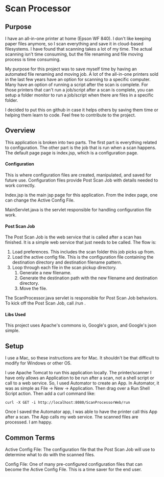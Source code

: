 
# Scan Processor

## Purpose

I have an all-in-one printer at home (Epson WF 840). I don't like keeping paper files anymore, so I scan everything and save it in cloud-based filesystems. I have found that scanning takes a lot of my time. The actual scanning isn't time consuming, but the file renaming and file moving process is time consuming. 

My purpose for this project was to save myself time by having an automated file renaming and moving job. A lot of the all-in-one printers sold in the last few years have an option for scanning to a specific computer. Many have an option of running a script after the scan is complete. For those printers that can't run a job/script after a scan is complete, you can setup a folder monitor to run a job/script when there are files in a specific folder.

I decided to put this on github in case it helps others by saving them time or helping them learn to code.  Feel free to contribute to the project.

## Overview

This application is broken into two parts. The first part is everything related to configuration. The other part is the job that is run when a scan happens.  The default page page is index.jsp, which is a configuration page. 

####  Configuration 

This is where configuration files are created, manipulated, and saved for future use. Configuration files provide Post Scan Job with details needed to work correctly. 

Index.jsp is the main jsp page for this application. From the index page, one can change the Active Config File.

MainServlet.java is the servlet responsible for handling configuration file work. 


####  Post Scan Job

The Post Scan Job is the web service that is called after a scan has finished. It is a simple web service that just needs to be called. The flow is:

1. Load preferences. This includes the scan folder this job picks up from.
2. Load the active config file. This is the configuration file containing the destination directory and destination filename pattern.
3. Loop through each file in the scan pickup directory.
    1. Generate a new filename.
    2. Generate the destination path with the new filename and destination directory.
    3. Move the file.
   
The ScanProcessor.java servlet is responsible for Post Scan Job behaviors. To kick off the Post Scan Job, call <your running web service home url>/run .

#### Libs Used
This project uses Apache's commons io, Google's gson, and Google's json simple.  

## Setup

I use a Mac, so these instructions are for Mac. It shouldn't be that difficult to modify for Windows or other OS.

I use Apache Tomcat to run this application locally. The printer/scanner I have only allows an Application to be run after a scan, not a shell script or call to a web service. So, I used Automator to create an App. In Automator, it was as simple as File -> New -> Application. Then drag over a Run Shell Script action. Then add a curl command like:

    curl -X GET -i http://localhost:8080/ScanProcessorWeb/run

Once I saved the Automator app, I was able to have the printer call this App after a scan. The App calls my  web service. The scanned files are processed. I am happy.  
 
## Common Terms
 
Active Config File: The configuration file that the Post Scan Job will use to determine what to do with the scanned files.
 
Config File: One of many pre-configured configuration files that can become the Active Config File. This is a time saver for the end user.
 


